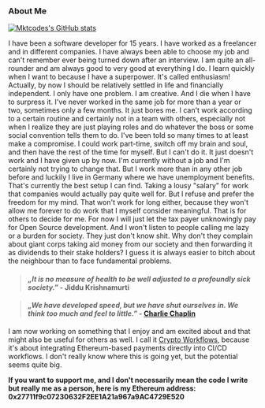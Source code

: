 ### About Me

[![Mktcodes's GitHub stats](https://github-readme-stats.vercel.app/api?username=mktcode&show_icons=true)](https://github.com/anuraghazra/github-readme-stats)

I have been a software developer for 15 years. I have worked as a freelancer and in different companies. I have always been able to choose my job and can't remember ever being turned down after an interview. I am quite an all-rounder and am always good to very good at everything I do. I learn quickly when I want to because I have a superpower. It's called enthusiasm! Actually, by now I should be relatively settled in life and financially independent. I only have one problem. I am creative. And I die when I have to surpress it. I've never worked in the same job for more than a year or two, sometimes only a few months. It just bores me. I can't work according to a certain routine and certainly not in a team with others, especially not when I realize they are just playing roles and do whatever the boss or some social convention tells them to do. I've been told so many times to at least make a compromise. I could work part-time, switch off my brain and soul, and then have the rest of the time for myself. But I can't do it. It just doesn't work and I have given up by now. I'm currently without a job and I'm certainly not trying to change that. But I work more than in any other job before and luckily I live in Germany where we have unemployment benefits. That's currently the best setup I can find. Taking a lousy "salary" for work that companies would actually pay quite well for. But I refuse and prefer the freedom for my mind. That won't work for long either, because they won't allow me forever to do work that I myself consider meaningful. That is for others to decide for me. For now I will just let the tax payer unknowingly pay for Open Source development. And I won't listen to people calling me lazy or a burden for society. They just don't know shit. Why don't they complain about giant corps taking aid money from our society and then forwarding it as dividends to their stake holders? I guess it is always easier to bitch about the neighbour than to face fundamental problems.

> #### *„It is no measure of health to be well adjusted to a profoundly sick society.”* - Jiddu Krishnamurti

> #### *„We have developed speed, but we have shut ourselves in. We think too much and feel to little.”* - [Charlie Chaplin](https://www.youtube.com/watch?v=J7GY1Xg6X20)

I am now working on something that I enjoy and am excited about and that might also be useful for others as well. I call it [Crypto Workflows](https://crypto-workflows.github.io), because it's about integrating Ethereum-based payments directly into CI/CD workflows. I don't really know where this is going yet, but the potential seems quite big.

**If you want to support me, and I don't necessarily mean the code I write but really me as a person, here is my Ethereum address:
0x27711f9c07230632F2EE1A21a967a9AC4729E520**
